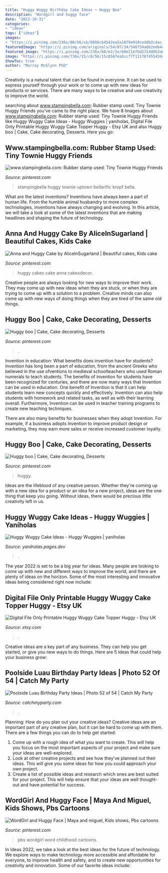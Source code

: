```yaml
---
title: "Huggy Wuggy Birthday Cake Ideas ~ Huggy Boo"
description: "Wordgirl and huggy face"
date: "2023-10-31"
categories:
- "ideas"
tags: ["ideas"]
images:
- "https://i.pinimg.com/236x/08/56/cb/0856cb4542ea5a1879e910ceddb2c4ac--chanel.jpg?nii=t"
featuredImage: "https://i.pinimg.com/originals/54/07/34/540734a6b2eeb441e26286849cf90901.jpg"
featured_image: "https://i.pinimg.com/236x/b0/e2/1e/b0e21efbd2314d8b3a0ac2851e95923b--pbs-kids-my-childhood.jpg?nii=t"
image: "https://i.pinimg.com/736x/15/c8/56/15c8567ea5ccf7f11176f45543d49254.jpg"
ShowToc: true
author: "Murray McGlynn PhD"
---
```



Creativity is a natural talent that can be found in everyone. It can be used to express yourself through your work or to come up with new ideas for products or services. There are many ways to be creative and use creativity to improve the world.

	

		
searching about www.stampingbella.com: Rubber stamp used: Tiny Townie Huggy Friends you've came to the right place. We have 8 Images about www.stampingbella.com: Rubber stamp used: Tiny Townie Huggy Friends like Huggy Wuggy Cake Ideas - Huggy Wuggies | yaniholas, Digital File Only Printable Huggy Wuggy Cake Topper Huggy - Etsy UK and also Huggy boo | Cake, Cake decorating, Desserts. Here you go:
		
    
## Www.stampingbella.com: Rubber Stamp Used: Tiny Townie Huggy Friends

<img loading=lazy src="https://i.pinimg.com/474x/64/a8/15/64a815b8721b9a2155693f520ab0ddf4.jpg" onerror="this.onerror=null;this.src='https://tse2.mm.bing.net/th?id=OIP.WMiY4-gngijrBASpx8VQDAAAAA&amp;pid=15.1';" alt="www.stampingbella.com: Rubber stamp used: Tiny Townie Huggy Friends">

_Source: pinterest.com_

>stampingbella huggy townie uptown bellarific kropf bella. 

	

What are the latest inventions?
Inventions have always been a part of human life. From the humble animal husbandry to more complex technologies, inventions have always changing and evolving. In this article, we will take a look at some of the latest inventions that are making headlines and shaping the future of technology.

    
## Anna And Huggy Cake By AliceInSugarland | Beautiful Cakes, Kids Cake

<img loading=lazy src="https://i.pinimg.com/originals/54/07/34/540734a6b2eeb441e26286849cf90901.jpg" onerror="this.onerror=null;this.src='https://tse2.mm.bing.net/th?id=OIP.zcSHByLOQqXqpS24mjLYhwAAAA&amp;pid=15.1';" alt="Anna and Huggy Cake by AliceInSugarland | Beautiful cakes, Kids cake">

_Source: pinterest.com_

>huggy cakes cake anna cakesdecor. 

	

Creative people are always looking for new ways to improve their work. They may come up with new ideas when they are stuck, or when they are trying to come up with a solution to a problem. Creative minds can also come up with new ways of doing things when they are tired of the same old things.

    
## Huggy Boo | Cake, Cake Decorating, Desserts

<img loading=lazy src="https://i.pinimg.com/236x/08/56/cb/0856cb4542ea5a1879e910ceddb2c4ac--chanel.jpg?nii=t" onerror="this.onerror=null;this.src='https://tse3.mm.bing.net/th?id=OIP.CapdDqcCY7IRiI50IGn8wAAAAA&amp;pid=15.1';" alt="Huggy boo | Cake, Cake decorating, Desserts">

_Source: pinterest.com_

>. 

	

Invention in education: What benefits does invention have for students?
Invention has long been a part of education, from the ancient Greeks who believed in the use ofventions to medieval schoolteachers who used Roman numerals to teach students. The benefits of invention for students have been recognized for centuries, and there are now many ways that Invention can be used in education. 
One benefit of Invention is that it can help students learn new concepts quickly and effectively. Invention can also help students with homework and related tasks, as well as with their learning overall. Furthermore, Invention can be used in teacher training programs to create new teaching techniques. 

There are also many benefits for businesses when they adopt Invention. For example, if a business adopts Invention to improve product design or marketing, they may earn more sales or receive increased customer loyalty.

    
## Huggy Boo | Cake, Cake Decorating, Desserts

<img loading=lazy src="https://i.pinimg.com/236x/d3/7d/9e/d37d9ec60e8ef6bc4cac63ef260103be--children.jpg?nii=t" onerror="this.onerror=null;this.src='https://tse2.mm.bing.net/th?id=OIP.tSEQYGwdBEPKgfWQcig8iAAAAA&amp;pid=15.1';" alt="Huggy boo | Cake, Cake decorating, Desserts">

_Source: pinterest.com_

>huggy. 

	

Ideas are the lifeblood of any creative person. Whether they're coming up with a new idea for a product or an idea for a new project, ideas are the one thing that keep you going. Without ideas, there would be precious little creativity left in us.

    
## Huggy Wuggy Cake Ideas - Huggy Wuggies | Yaniholas

<img loading=lazy src="https://i.pinimg.com/736x/15/c8/56/15c8567ea5ccf7f11176f45543d49254.jpg" onerror="this.onerror=null;this.src='https://tse4.mm.bing.net/th?id=OIP.YDJgvmUAlA-Tjw6QGDTm1wHaJ3&amp;pid=15.1';" alt="Huggy Wuggy Cake Ideas - Huggy Wuggies | yaniholas">

_Source: yaniholas.pages.dev_

>. 

	

The year 2022 is set to be a big year for ideas. Many people are looking to come up with new and different ways to improve the world, and there are plenty of ideas on the horizon. Some of the most interesting and innovative ideas being considered right now include: 

    
## Digital File Only Printable Huggy Wuggy Cake Topper Huggy - Etsy UK

<img loading=lazy src="https://i.etsystatic.com/37239350/r/il/d8e49a/4194922940/il_794xN.4194922940_j8oh.jpg" onerror="this.onerror=null;this.src='https://tse2.mm.bing.net/th?id=OIP.Uct2ryP3pDBStKsR92A2YgHaFS&amp;pid=15.1';" alt="Digital File Only Printable Huggy Wuggy Cake Topper Huggy - Etsy UK">

_Source: etsy.com_

>. 

	

Creative ideas are a key part of any business. They can help you get started, or give you new ways to do things. Here are 5 ideas that could help your business grow:

    
## Poolside Luau Birthday Party Ideas | Photo 52 Of 54 | Catch My Party

<img loading=lazy src="https://photos-cdn.catchmyparty.com/PL/photos/0103/6920/img_1314.jpg" onerror="this.onerror=null;this.src='https://tse1.mm.bing.net/th?id=OIP.QX9MkxoQBigLR5Gxs97qiwHaFj&amp;pid=15.1';" alt="Poolside Luau Birthday Party Ideas | Photo 52 of 54 | Catch My Party">

_Source: catchmyparty.com_

>. 

	

Planning: How do you plan out your creative ideas?
Creative ideas are an important part of any creative plan, but it can be hard to come up with them. 
There are a few things you can do to help get started:

1. Come up with a rough idea of what you want to create. This will help you focus on the most important aspects of your project and make sure your ideas are well-explored. 
2. Look at other creative projects and see how they’ve planned out their ideas. This will give you some ideas for how you could approach your own project. 
3. Create a list of possible ideas and research which ones are best suited for your project. This will help ensure that your ideas are well thought-out and have potential for success.

    
## WordGirl And Huggy Face | Maya And Miguel, Kids Shows, Pbs Cartoons

<img loading=lazy src="https://i.pinimg.com/236x/b0/e2/1e/b0e21efbd2314d8b3a0ac2851e95923b--pbs-kids-my-childhood.jpg?nii=t" onerror="this.onerror=null;this.src='https://tse3.mm.bing.net/th?id=OIP.PnlTNHtLT4UXr3eft9Gl6AAAAA&amp;pid=15.1';" alt="WordGirl and Huggy Face | Maya and miguel, Kids shows, Pbs cartoons">

_Source: pinterest.com_

>pbs wordgirl word childhood cartoons. 

	

In Ideas 2022, we take a look at the best ideas for the future of technology. We explore ways to make technology more accessible and affordable for everyone, to improve health and safety, and to create new opportunities for creativity and innovation. Some of our favorite ideas include: 

